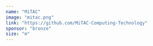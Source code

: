 ```yaml
---
name: "MiTAC"
image: "mitac.png"
link: "https://github.com/MiTAC-Computing-Technology"
sponsor: "bronze"
size: "m"
---
```

